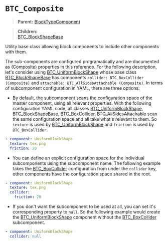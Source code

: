 # `BTC_Composite`
> **Parent:** [BlockTypeComponent](../BlockTypeComponent.md)<br>

> **Children:**<br>
> [BTC_BlockShapeBase](../shape/BTC_BlockShapeBase.md)

Utility base class allowing block components to include other components with them.

The sub-components are configured programatically and are documented as (Composite) properties in this reference. For the following description, let's consider using [BTC_UniformBlockShape](../shape/BTC_UniformBlockShape.md) whose base class [BTC_BlockShapeBase](../shape/BTC_BlockShapeBase.md) has components `collider: BTC_BoxCollider (Composite)` and `attachable: BTC_AllSidesAttachable (Composite)`. In terms of subcomponent configuration in YAML, there are three options:
* By default, the subcomponent scans the configuration space of the master component, using all relevant properties. With the following configuration YAML code, all classes [BTC_UniformBlockShape](../shape/BTC_UniformBlockShape.md), [BTC_BlockShapeBase](../shape/BTC_BlockShapeBase.md), [BTC_BoxCollider](../collision/BTC_BoxCollider.md), <strike>BTC_AllSidesAttachable</strike> scan the same configuration space and all take what's relevant to them. So `texture` is used by [BTC_UniformBlockShape](../shape/BTC_UniformBlockShape.md) and `friction` is used by `BTC_BoxCollider`.
```YAML
- component: UniformBlockShape
  texture: tex.png
  friction: 20
```
* You can define an explicit configuration space for the individual subcomponents using the subcomponent name. The following example takes the [BTC_BoxCollider](../collision/BTC_BoxCollider.md) configuration from under the `collider` key, other components have the configuration space shared in the root.
```YAML
- component: UniformBlockShape
  texture: tex.png
  collider:
    friction: 20
```
* If you don't want the subcomponent to be used at all, you can set it's corresponding property to `null`. So the following example would create the [BTC_UniformBlockShape](../shape/BTC_UniformBlockShape.md) component without the [BTC_BoxCollider](../collision/BTC_BoxCollider.md) subcomponent.
```YAML
- component: UniformBlockShape
  collider: null
```

